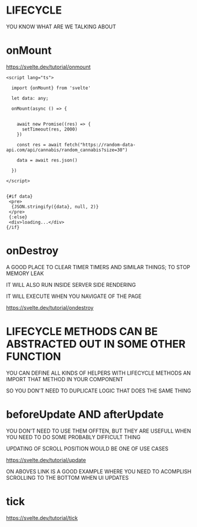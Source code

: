 # LIFECYCLE

YOU KNOW WHAT ARE WE TALKING ABOUT

# onMount

<https://svelte.dev/tutorial/onmount>

```svelte
<script lang="ts">

  import {onMount} from 'svelte'

  let data: any;

  onMount(async () => {


    await new Promise((res) => {
      setTimeout(res, 2000)
    })

    const res = await fetch("https://random-data-api.com/api/cannabis/random_cannabis?size=30")
  
    data = await res.json()
  
  })

</script>


{#if data}
 <pre>
  {JSON.stringify({data}, null, 2)}
 </pre>
 {:else}
 <div>loading...</div>   
{/if}
```

# onDestroy

A GOOD PLACE TO CLEAR TIMER TIMERS AND SIMILAR THINGS; TO STOP MEMORY LEAK

IT WILL ALSO RUN INSIDE SERVER SIDE RENDERING 

IT WILL EXECUTE WHEN YOU NAVIGATE OF THE PAGE

<https://svelte.dev/tutorial/ondestroy>

# LIFECYCLE METHODS CAN BE ABSTRACTED OUT IN SOME OTHER FUNCTION

YOU CAN DEFINE ALL KINDS OF HELPERS WITH LIFECYCLE METHODS AN IMPORT THAT METHOD IN YOUR COMPONENT

SO YOU DON'T NEED TO DUPLICATE LOGIC THAT DOES THE SAME THING

# beforeUpdate AND afterUpdate

YOU DON'T NEED TO USE THEM OFFTEN, BUT THEY ARE USEFULL WHEN YOU NEED TO DO SOME PROBABLY DIFFICULT THING

UPDATING OF SCROLL POSITION WOULD BE ONE OF USE CASES

<https://svelte.dev/tutorial/update>

ON ABOVES LINK IS A GOOD EXAMPLE WHERE YOU NEED TO ACOMPLISH SCROLLING TO THE BOTTOM WHEN UI UPDATES

# tick

<https://svelte.dev/tutorial/tick>


